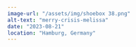 ```yaml
---
image-url: "/assets/img/shoebox 38.png"
alt-text: "merry-crisis-melissa"
date: "2023-08-21"
location: "Hamburg, Germany"
---
```


